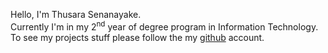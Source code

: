 <p>Hello, I'm Thusara Senanayake.
    <br />Currently I'm in my 2<sup>nd</sup> year of degree program in Information
    Technology.
    <br /> To see my projects stuff please follow the my <a href="https://github.com/thusarasenanayake" target="_blank"
        class="link">github</a> account.

</p>